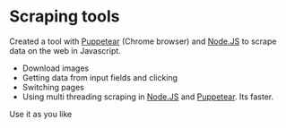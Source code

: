 # Scraping tools
Created a tool with [Puppetear](https://github.com/GoogleChrome/puppeteer) (Chrome browser) and [Node.JS](https://github.com/nodejs) to scrape data on the web in Javascript.
- Download images
- Getting data from input fields and clicking
- Switching pages
- Using multi threading scraping in [Node.JS](https://github.com/nodejs) and [Puppetear](https://github.com/GoogleChrome/puppeteer). Its faster.

Use it as you like
